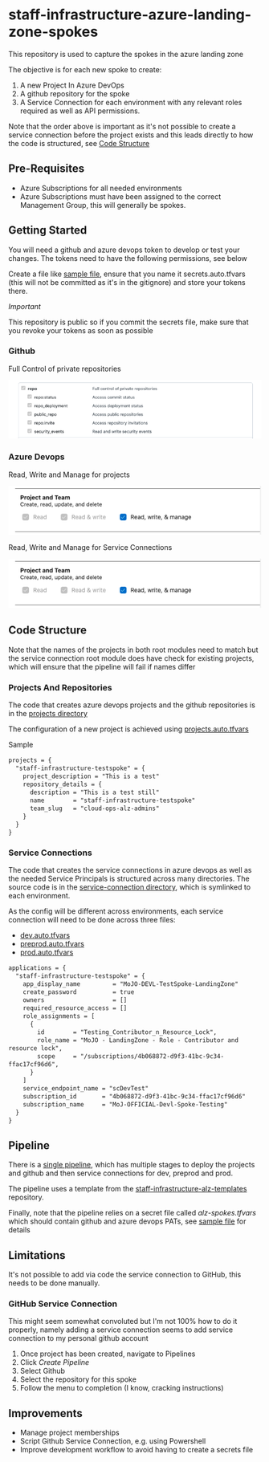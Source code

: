 # staff-infrastructure-azure-landing-zone-spokes

This repository is used to capture the spokes in the azure landing zone

The objective is for each new spoke to create:

1. A new Project In Azure DevOps
2. A github repository for the spoke
3. A Service Connection for each environment with any relevant roles required as well as API permissions.

Note that the order above is important as it's not possible to create a service connection before the project exists and this leads directly to how the code is structured, see [Code Structure](#code-structure)
## Pre-Requisites

- Azure Subscriptions for all needed environments
- Azure Subscriptions must have been assigned to the correct Management Group, this will generally be spokes.


## Getting Started

You will need a github and azure devops token to develop or test your changes.  The tokens need to have the following permissions, see below

Create a file like [sample file](environments/../terraform/sample-alz-spokes.tfvars), ensure that you name it secrets.auto.tfvars (this will not be committed as it's in the gitignore)  and store your tokens there.

*Important*

This repository is public so if you commit the secrets file, make sure that you revoke your tokens as soon as possible

### Github

Full Control of private repositories

![](Images/github_permissions.png)

### Azure Devops

Read, Write and Manage for projects

![](Images/ado_project_connections.png)

 Read, Write and Manage for Service Connections

 ![](Images/ado_project_connections.png)

## Code Structure

Note that the names of the projects in both root modules need to match but the service connection root module does have check for existing projects, which will ensure that the pipeline will fail if names differ
### Projects And Repositories

The code that creates azure devops projects and the github repositories is in the [projects directory](terraform/projects)

The configuration of a new project is achieved using [projects.auto.tfvars](terraform/projects/projects.auto.tfvars)

Sample

```hcl
projects = {
  "staff-infrastructure-testspoke" = {
    project_description = "This is a test"
    repository_details = {
      description = "This is a test still"
      name        = "staff-infrastructure-testspoke"
      team_slug   = "cloud-ops-alz-admins"
    }
  }
}
```

### Service Connections

The code that creates the service connections in azure devops as well as the needed Service Principals is structured across many directories. The source code is in the [service-connection directory](terraform/service-connection), which is symlinked to each environment.

As the config will be different across environments, each service connection will need to be done across three files:

 - [dev.auto.tfvars](terraform/environments/dev/dev.auto.tfvars)
 - [preprod.auto.tfvars](terraform/environments/preprod/preprod.auto.tfvars)
 - [prod.auto.tfvars](terraform/environments/prod/prod.auto.tfvars)



```hcl
applications = {
  "staff-infrastructure-testspoke" = {
    app_display_name         = "MoJO-DEVL-TestSpoke-LandingZone"
    create_password          = true
    owners                   = []
    required_resource_access = []
    role_assignments = [
      {
        id        = "Testing_Contributor_n_Resource_Lock",
        role_name = "MoJO - LandingZone - Role - Contributor and resource lock",
        scope     = "/subscriptions/4b068872-d9f3-41bc-9c34-ffac17cf96d6",
      }
    ]
    service_endpoint_name = "scDevTest"
    subscription_id       = "4b068872-d9f3-41bc-9c34-ffac17cf96d6"
    subscription_name     = "MoJ-OFFICIAL-Devl-Spoke-Testing"
  }
}
```

## Pipeline

There is a [single pipeline](pipelines/deploy.yml), which has multiple stages to deploy the projects and github and then service connections for dev, preprod and prod.

The pipeline uses a template from the [staff-infrastructure-alz-templates](https://github.com/ministryofjustice/staff-infrastructure-alz-templates) repository.

Finally, note that the pipeline relies on a secret file called _alz-spokes.tfvars_ which should contain github and azure devops PATs, see [sample file](environments/../terraform/sample-alz-spokes.tfvars) for details


## Limitations

It's not possible to add via code the service connection to GitHub, this needs to be done manually.

### GitHub Service Connection

This might seem somewhat convoluted but I'm not 100% how to do it properly, namely adding a service connection seems to add service connection to my personal github account

 1. Once project has been created, navigate to Pipelines
 2. Click _Create Pipeline_
 3. Select Github
 4. Select the repository for this spoke
 5. Follow the menu to completion (I know, cracking instructions)



## Improvements

- Manage project memberships
- Script Github Service Connection, e.g. using Powershell
- Improve development workflow to avoid having to create a secrets file